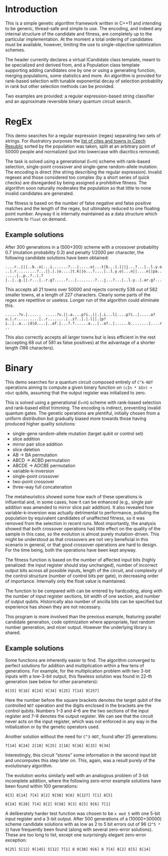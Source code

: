 # Introduction

This is a simple genetic algorithm framework written in C++11 and intending to 
be generic, thread-safe and simple to use. The encoding, and indeed any 
internal structure of the candidate and fitness, are completely up to the 
particular implementation. At the moment a total ordering of candidates must 
be available, however, limiting the use to single-objective optimization 
schemes.

The header currently declares a virtual ICandidate class template, meant to be 
specialized and derived from, and a Population class template supporting 
adding candidates one by one or using a generating function, merging 
populations, some statistics and more. An algorithm is provided for rank-based 
selection with tunable exponential decay of selection probability in rank but 
other selection methods can be provided.

Two examples are provided: a regular expression-based string classifier and 
an approximate reversible binary quantum circuit search.

# RegEx

This demo searches for a regular expression (regex) separating two sets of 
strings.  For illustratory purposes the [list of cites and towns in Czech 
Republic](https://cs.wikipedia.org/wiki/Seznam_m%C4%9Bst_v_%C4%8Cesku_podle_po%C4%8Dtu_obyvatel) 
sorted by the population was taken, split at an arbitrary point of 50000 
people and normalized (put into lowercase with diacritics removed).

The task is solved using a generational (l+m) scheme with rank-based 
selection, single-point crossover and single-gene random-allele mutation. The 
encoding is direct (the string describing the regular expression). Invalid 
regexes and those considered too complex (by a short series of quick checks) 
are disregarded by being assigned a prohibitive fitness. The algorithm soon 
naturally moderates the population so that little to none invalid candidates 
are generated.

The fitness is based on the number of false negative and false positive 
matches and the length of the regex, but ultimately reduced to one floating 
point number.  Anyway it is internally maintained as a data structure which 
converts to `float` on demand.

## Example solutions

After 300 generations in a (500+300) scheme with a crossover probability 0.7 
(mutation probability 0.3) and penalty 1/2000 per character, the following 
candidate solutions have been obtained:

`....r..|||..b..o|...i.......?...|.....o|...t|b...|.|||j...?...|..l.y.o..|.r.........?...||.|.|o....|t.k||o...?....|..l.y.o|...n||....n||pa.......|..p..?..|.?|..|..g.||.r...|..r.g?.....?...|........?...j...?...|..l.y..|.ar.g?...`

This accepts all 21 towns over 50000 and rejects correctly 538 out of 582 
smaller towns, at a length of 227 characters. Clearly some parts of the regex 
are repetitive or useless. Longer run of the algorithm could eliminate this.

`......?v.|......  .....?v.||.a....p?i..||.|.i...l|....p?i..|.....a?u.|.r..........|..r........|..z?..|.|.l||.|p?i..|..a...|d|d....|..af.|...?.?......a...|..a?..|......b........|....r..`

This also correctly accepts all larger towns but is less efficient in the rest 
(accepting 68 out of 581 as false positives) at the advantage of a shorter 
length (186 characters).


# Binary

This demo searches for a quantum circuit composed entirely of `C^k-NOT` 
operations aiming to compute a given binary function on `(cIn * bIn) + nOut`
qubits, assuming that the output register was initialized to zero.

This is solved using a generational (l+m) scheme with rank-based selection and 
rank-based elitist trimming. The encoding is indirect, preventing invalid 
quantum gates. The genetic operations are plentiful, initially chosen from 
a uniform distribution but gradually biased more towards those having produced 
higher quality solutions:

* single-gene random-allele mutation (target qubit or control set)
* slice addition
* mirror pair slice addition
* slice deletion
* AB → BA permutation
* ABCD → ACBD permutation
* ABCDE → ADCBE permutation
* variable-k-inversion
* single-point crossover
* two-point crossover
* three-way full concatenation

The metaheuristics showed some how each of these operations is influential 
and, in some cases, how it can be enhanced (e.g., single pair addition was 
amended to mirror slice pair addition). It also revealed how 
variable-k-inversion was actually detrimental to performance, polluting the 
population by equivalent candidates of unaffected fitness, so it was removed 
from the selection in recent runs. Most importantly, the analysis showed that 
both crossover operations had little effect on the quality of the sample in 
this case, so the evolution is almost purely mutation-driven. This might be 
understood as that crossovers are not very beneficial in this scenario in 
general, or that good crossover operations are hard to design. For the time 
being, both the operations have been kept anyway.

The fitness function is based on the number of affected input bits (highly 
penalized: the input register should stay unchanged), number of incorrect 
output bits across all possible inputs, length of the circuit, and complexity 
of the control structure (number of control bits per gate), in decreasing 
order of importance. Internally only the float value is maintained.

The function to be compared with can be entered by hardcoding, along with the 
number of input register sections, bit width of one section, and number of 
output qubits. Historically also number of ancilla bits can be specified but 
experience has shown they are not necessary.

This program is more involved than the previous example, featuring parallel 
candidate generation, code optimization where appropriate, fast random number 
generation, and nicer output. However the underlying library is shared.

## Example solutions

Some functions are inherently easier to find. The algorithm converged to 
perfect solutions for addition and multiplication within a few tens of 
generations. For example, for the multiplication problem with two 3-bit 
inputs with a low-3-bit output, this flawless solution was found in 22-th
generation (see below for other parameters):

`8[15] 9[16] 8[24] 9[34] 9[25] 7[14] 9[257]`

Here the number before the square brackets denotes the target qubit of the 
controlled `NOT` operation and the digits enclosed in the brackets are the 
control qubits. Numbers 1–3 and 4–6 are the two sections of the input register 
and 7–9 denotes the output register. We can see that the circuit never acts 
on the input register, which was not enforced in any way in the initialization 
or by the genetic operators used.

Another solution without the need for `C^3-NOT`, found after 25 generations:

`7[14] 8[24] 2[18] 9[25] 2[18] 9[16] 8[15] 9[34]`

Interestingly, this circuit “stores” some information in the second input bit 
and uncomputes this step later on. This, again, was a result purely of the 
evolutionary algorithm.

The evolution works similarly well with an analogous problem of 3-bit 
incomplete addition, where the following zero-error example solutions have 
been found within 100 generations:

`9[3] 8[14] 7[4] 8[2] 9[58] 9[6] 9[127] 7[1] 8[5]`

`8[14] 9[28] 7[4] 8[2] 9[58] 9[3] 8[5] 9[6] 7[1]`

A deliberately harder test function was chosen to be `x mod 5` with one 5-bit 
input register and a 3-bit output. After 500 generations of a (10000+30000) 
scheme candidate solutions with as low as 2 to 5 bit errors out of 96 (`2^5 *
3`) have frequently been found (along with several zero-error solutions).
These are too long to list, except one surprisingly elegant zero-error
exception:

`9[25] 5[12] 9[145] 5[12] 7[1] 8 9[38] 9[6] 8 7[4] 8[2] 8[5] 8[14]`

